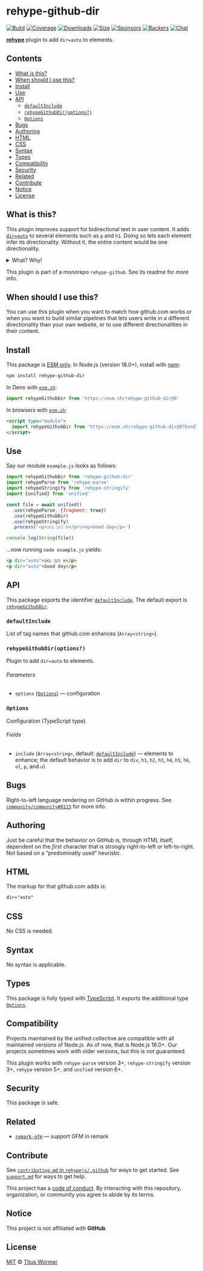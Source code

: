 # rehype-github-dir

[![Build][build-badge]][build]
[![Coverage][coverage-badge]][coverage]
[![Downloads][downloads-badge]][downloads]
[![Size][size-badge]][size]
[![Sponsors][sponsors-badge]][collective]
[![Backers][backers-badge]][collective]
[![Chat][chat-badge]][chat]

**[rehype][]** plugin to add `dir=auto` to elements.

## Contents

*   [What is this?](#what-is-this)
*   [When should I use this?](#when-should-i-use-this)
*   [Install](#install)
*   [Use](#use)
*   [API](#api)
    *   [`defaultInclude`](#defaultinclude)
    *   [`rehypeGithubDir(options?)`](#rehypegithubdiroptions)
    *   [`Options`](#options)
*   [Bugs](#bugs)
*   [Authoring](#authoring)
*   [HTML](#html)
*   [CSS](#css)
*   [Syntax](#syntax)
*   [Types](#types)
*   [Compatibility](#compatibility)
*   [Security](#security)
*   [Related](#related)
*   [Contribute](#contribute)
*   [Notice](#notice)
*   [License](#license)

## What is this?

This plugin improves support for bidirectional text in user content.
It adds [`dir=auto`][mdn-dir] to several elements such as `p` and `h1`.
Doing so lets each element infer its directionality.
Without it, the entire content would be one directionality.

<details><summary>What? Why!</summary>

Take the following HTML and try it in your browser.
It contains examples of paragraphs in Yiddish and in English, with different
combinations of `dir` attributes.

```html
<!doctype html>
<html lang=en>
<meta charset=utf8>
<title>Example</title>
<style>
  body { font-family: system-ui; max-width: 40em; margin: 0 auto }
  div, p { border: 1ex solid tomato; margin: 1ex; padding: 1ex; position: relative }
  p { padding: 1ex 12ex }
  :is(div, p)::after { content: "no dir"; position: absolute; top: 0; right: 0; background-color: tomato; padding: 1ex; }
  :is(div, p)[dir]::after { content: "[dir=" attr(dir) "]" }
</style>
<div>
  <p lang=yi>א גוטן טאג</p>
  <p>Good day</p>
</div>
<div dir="auto">
  <p lang=yi>א גוטן טאג</p>
  <p>Good day</p>
</div>
<div dir="ltr">
  <p lang=yi>א גוטן טאג</p>
  <p>Good day</p>
</div>
<div dir="rtl">
  <p lang=yi>א גוטן טאג</p>
  <p>Good day</p>
</div>
<div>
  <p lang=yi dir="auto">א גוטן טאג</p>
  <p dir="auto">Good day</p>
</div>
```

Yields:

![Screenshot of above HTML rendered in a browser, which shows that using dir
on wrapping elements does not improve the situation, but dir=auto on each
element does, because then the Yiddish paragraphs are right aligned, and the
English paragraphs are left aligned.](example.png)

</details>

This plugin is part of a monorepo `rehype-github`.
See its readme for more info.

## When should I use this?

You can use this plugin when you want to match how github.com works or when you
want to build similar pipelines that lets users write in a different
directionality than your own website, or to use different directionalities in
their content.

## Install

This package is [ESM only][esm].
In Node.js (version 16.0+), install with [npm][]:

```sh
npm install rehype-github-dir
```

In Deno with [`esm.sh`][esmsh]:

```js
import rehypeGithubDir from 'https://esm.sh/rehype-github-dir@0'
```

In browsers with [`esm.sh`][esmsh]:

```html
<script type="module">
  import rehypeGithubDir from 'https://esm.sh/rehype-github-dir@0?bundle'
</script>
```

## Use

Say our module `example.js` looks as follows:

```js
import rehypeGithubDir from 'rehype-github-dir'
import rehypeParse from 'rehype-parse'
import rehypeStringify from 'rehype-stringify'
import {unified} from 'unified'

const file = await unified()
  .use(rehypeParse, {fragment: true})
  .use(rehypeGithubDir)
  .use(rehypeStringify)
  .process('<p>א גוטן טאג</p>\n<p>Good day</p>')

console.log(String(file))
```

…now running `node example.js` yields:

```html
<p dir="auto">א גוטן טאג</p>
<p dir="auto">Good day</p>
```

## API

This package exports the identifier [`defaultInclude`][api-default-include].
The default export is [`rehypeGithubDir`][api-rehype-github-dir].

### `defaultInclude`

List of tag names that github.com enhances (`Array<string>`).

### `rehypeGithubDir(options?)`

Plugin to add `dir=auto` to elements.

###### Parameters

*   `options` ([`Options`][api-options])
    — configuration

### `Options`

Configuration (TypeScript type).

###### Fields

*   `include` (`Array<string>`, default:
    [`defaultInclude`][api-default-include])
    — elements to enhance; the default behavior is to add `dir` to `div`, `h1`,
    `h2`, `h3`, `h4`, `h5`, `h6`, `ol`, `p`, and `ul`

## Bugs

Right-to-left language rendering on GitHub is within progress.
See [`community/community#8115`][8115] for more info.

## Authoring

Just be careful that the behavior on GitHub is, through HTML itself, dependent
on the *first* character that is strongly right-to-left or left-to-right.
Not based on a “predominatly used” heuristic.

## HTML

The markup for that github.com adds is:

```html
dir="auto"
```

## CSS

No CSS is needed.

## Syntax

No syntax is applicable.

## Types

This package is fully typed with [TypeScript][].
It exports the additional type [`Options`][api-options].

## Compatibility

Projects maintained by the unified collective are compatible with all maintained
versions of Node.js.
As of now, that is Node.js 16.0+.
Our projects sometimes work with older versions, but this is not guaranteed.

This plugin works with `rehype-parse` version 3+, `rehype-stringify` version
3+, `rehype` version 5+, and `unified` version 6+.

## Security

This package is safe.

## Related

*   [`remark-gfm`](https://github.com/remarkjs/remark-gfm)
    — support GFM in remark

## Contribute

See [`contributing.md` in `rehypejs/.github`][contributing] for ways to get
started.
See [`support.md`][support] for ways to get help.

This project has a [code of conduct][coc].
By interacting with this repository, organization, or community you agree to
abide by its terms.

## Notice

This project is not affiliated with **GitHub**.

## License

[MIT][license] © [Titus Wormer][author]

<!-- Definitions -->

[build-badge]: https://github.com/rehypejs/rehype-github/workflows/main/badge.svg

[build]: https://github.com/rehypejs/rehype-github/actions

[coverage-badge]: https://img.shields.io/codecov/c/github/rehypejs/rehype-github.svg

[coverage]: https://codecov.io/github/rehypejs/rehype-github

[downloads-badge]: https://img.shields.io/npm/dm/rehype-github-dir.svg

[downloads]: https://www.npmjs.com/package/rehype-github-dir

[size-badge]: https://img.shields.io/bundlephobia/minzip/rehype-github-dir.svg

[size]: https://bundlephobia.com/result?p=rehype-github-dir

[sponsors-badge]: https://opencollective.com/unified/sponsors/badge.svg

[backers-badge]: https://opencollective.com/unified/backers/badge.svg

[collective]: https://opencollective.com/unified

[chat-badge]: https://img.shields.io/badge/chat-discussions-success.svg

[chat]: https://github.com/rehypejs/rehype/discussions

[npm]: https://docs.npmjs.com/cli/install

[esmsh]: https://esm.sh

[license]: ../../license

[author]: https://wooorm.com

[contributing]: https://github.com/rehypejs/.github/blob/main/contributing.md

[support]: https://github.com/rehypejs/.github/blob/main/support.md

[coc]: https://github.com/rehypejs/.github/blob/main/code-of-conduct.md

[esm]: https://gist.github.com/sindresorhus/a39789f98801d908bbc7ff3ecc99d99c

[typescript]: https://www.typescriptlang.org

[rehype]: https://github.com/rehypjs/rehype

[8115]: https://github.com/orgs/community/discussions/8115

[mdn-dir]: https://developer.mozilla.org/en-US/docs/Web/HTML/Global_attributes/dir

[api-default-include]: #defaultinclude

[api-rehype-github-dir]: #rehypegithubdiroptions

[api-options]: #options
